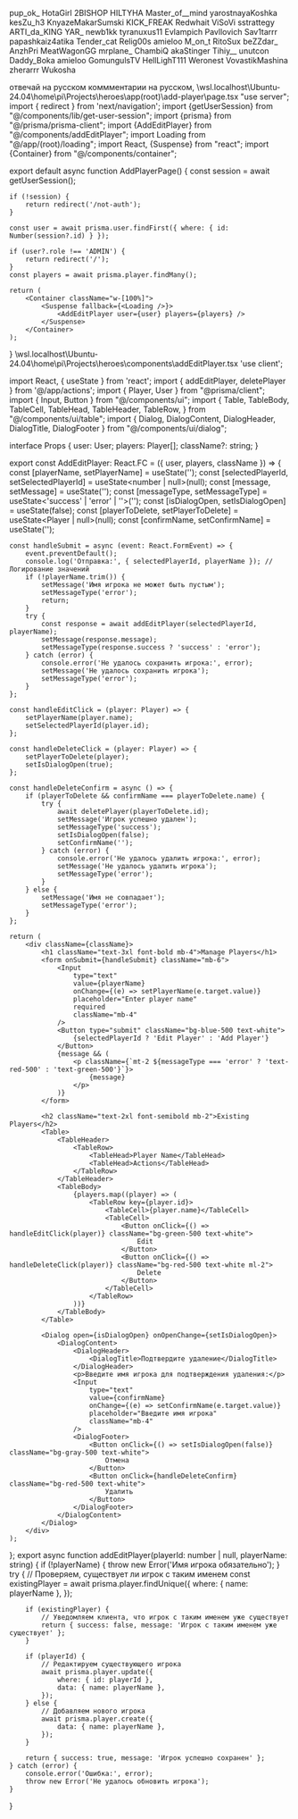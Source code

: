 pup_ok_
HotaGirl
2BISHOP
HILTYHA
Master_of__mind
yarostnayaKoshka
kesZu_h3
KnyazeMakarSumski
KICK_FREAK
Redwhait
ViSoVi
sstrattegy
ARTI_da_KING
YAR_
newb1kk
tyranuxus11
Evlampich
Pavllovich
Sav1tarrr
papashkaiz4atika
Tender_cat
Relig00s
amieloo
M_on_t
RitoSux
beZZdar_
AnzhPri
MeatWagonGG
mrplane_
ChambiQ
akaStinger
Tihiy__
unutcon
Daddy_Boka
amieloo
GomungulsTV
HellLighT111
Weronest
VovastikMashina
zherarrr
Wukosha



отвечай на русском коммментарии на русском,
\\wsl.localhost\Ubuntu-24.04\home\pi\Projects\heroes\app\(root)\add-player\page.tsx
"use server";
import { redirect } from 'next/navigation';
import {getUserSession} from "@/components/lib/get-user-session";
import {prisma} from "@/prisma/prisma-client";
import {AddEditPlayer} from "@/components/addEditPlayer";
import Loading from "@/app/(root)/loading";
import React, {Suspense} from "react";
import {Container} from "@/components/container";


export default async function AddPlayerPage() {
const session = await getUserSession();

    if (!session) {
        return redirect('/not-auth');
    }

    const user = await prisma.user.findFirst({ where: { id: Number(session?.id) } });

    if (user?.role !== 'ADMIN') {
        return redirect('/');
    }
    const players = await prisma.player.findMany();

    return (
        <Container className="w-[100%]">
            <Suspense fallback={<Loading />}>
                <AddEditPlayer user={user} players={players} />
            </Suspense>
        </Container>
    );
}
\\wsl.localhost\Ubuntu-24.04\home\pi\Projects\heroes\components\addEditPlayer.tsx
'use client';

import React, { useState } from 'react';
import { addEditPlayer, deletePlayer } from '@/app/actions';
import { Player, User } from "@prisma/client";
import { Input, Button } from "@/components/ui";
import {
Table,
TableBody,
TableCell, TableHead, TableHeader,
TableRow,
} from "@/components/ui/table";
import { Dialog, DialogContent, DialogHeader, DialogTitle, DialogFooter } from "@/components/ui/dialog";

interface Props {
user: User;
players: Player[];
className?: string;
}

export const AddEditPlayer: React.FC<Props> = ({ user, players, className }) => {
const [playerName, setPlayerName] = useState('');
const [selectedPlayerId, setSelectedPlayerId] = useState<number | null>(null);
const [message, setMessage] = useState('');
const [messageType, setMessageType] = useState<'success' | 'error' | ''>('');
const [isDialogOpen, setIsDialogOpen] = useState(false);
const [playerToDelete, setPlayerToDelete] = useState<Player | null>(null);
const [confirmName, setConfirmName] = useState('');

    const handleSubmit = async (event: React.FormEvent) => {
        event.preventDefault();
        console.log('Отправка:', { selectedPlayerId, playerName }); // Логирование значений
        if (!playerName.trim()) {
            setMessage('Имя игрока не может быть пустым');
            setMessageType('error');
            return;
        }
        try {
            const response = await addEditPlayer(selectedPlayerId, playerName);
            setMessage(response.message);
            setMessageType(response.success ? 'success' : 'error');
        } catch (error) {
            console.error('Не удалось сохранить игрока:', error);
            setMessage('Не удалось сохранить игрока');
            setMessageType('error');
        }
    };

    const handleEditClick = (player: Player) => {
        setPlayerName(player.name);
        setSelectedPlayerId(player.id);
    };

    const handleDeleteClick = (player: Player) => {
        setPlayerToDelete(player);
        setIsDialogOpen(true);
    };

    const handleDeleteConfirm = async () => {
        if (playerToDelete && confirmName === playerToDelete.name) {
            try {
                await deletePlayer(playerToDelete.id);
                setMessage('Игрок успешно удален');
                setMessageType('success');
                setIsDialogOpen(false);
                setConfirmName('');
            } catch (error) {
                console.error('Не удалось удалить игрока:', error);
                setMessage('Не удалось удалить игрока');
                setMessageType('error');
            }
        } else {
            setMessage('Имя не совпадает');
            setMessageType('error');
        }
    };

    return (
        <div className={className}>
            <h1 className="text-3xl font-bold mb-4">Manage Players</h1>
            <form onSubmit={handleSubmit} className="mb-6">
                <Input
                    type="text"
                    value={playerName}
                    onChange={(e) => setPlayerName(e.target.value)}
                    placeholder="Enter player name"
                    required
                    className="mb-4"
                />
                <Button type="submit" className="bg-blue-500 text-white">
                    {selectedPlayerId ? 'Edit Player' : 'Add Player'}
                </Button>
                {message && (
                    <p className={`mt-2 ${messageType === 'error' ? 'text-red-500' : 'text-green-500'}`}>
                        {message}
                    </p>
                )}
            </form>

            <h2 className="text-2xl font-semibold mb-2">Existing Players</h2>
            <Table>
                <TableHeader>
                    <TableRow>
                        <TableHead>Player Name</TableHead>
                        <TableHead>Actions</TableHead>
                    </TableRow>
                </TableHeader>
                <TableBody>
                    {players.map((player) => (
                        <TableRow key={player.id}>
                            <TableCell>{player.name}</TableCell>
                            <TableCell>
                                <Button onClick={() => handleEditClick(player)} className="bg-green-500 text-white">
                                    Edit
                                </Button>
                                <Button onClick={() => handleDeleteClick(player)} className="bg-red-500 text-white ml-2">
                                    Delete
                                </Button>
                            </TableCell>
                        </TableRow>
                    ))}
                </TableBody>
            </Table>

            <Dialog open={isDialogOpen} onOpenChange={setIsDialogOpen}>
                <DialogContent>
                    <DialogHeader>
                        <DialogTitle>Подтвердите удаление</DialogTitle>
                    </DialogHeader>
                    <p>Введите имя игрока для подтверждения удаления:</p>
                    <Input
                        type="text"
                        value={confirmName}
                        onChange={(e) => setConfirmName(e.target.value)}
                        placeholder="Введите имя игрока"
                        className="mb-4"
                    />
                    <DialogFooter>
                        <Button onClick={() => setIsDialogOpen(false)} className="bg-gray-500 text-white">
                            Отмена
                        </Button>
                        <Button onClick={handleDeleteConfirm} className="bg-red-500 text-white">
                            Удалить
                        </Button>
                    </DialogFooter>
                </DialogContent>
            </Dialog>
        </div>
    );
};
export async function addEditPlayer(playerId: number | null, playerName: string) {
if (!playerName) {
throw new Error('Имя игрока обязательно');
}
try {
// Проверяем, существует ли игрок с таким именем
const existingPlayer = await prisma.player.findUnique({
where: { name: playerName },
});

        if (existingPlayer) {
            // Уведомляем клиента, что игрок с таким именем уже существует
            return { success: false, message: 'Игрок с таким именем уже существует' };
        }

        if (playerId) {
            // Редактируем существующего игрока
            await prisma.player.update({
                where: { id: playerId },
                data: { name: playerName },
            });
        } else {
            // Добавляем нового игрока
            await prisma.player.create({
                data: { name: playerName },
            });
        }

        return { success: true, message: 'Игрок успешно сохранен' };
    } catch (error) {
        console.error('Ошибка:', error);
        throw new Error('Не удалось обновить игрока');
    }
}